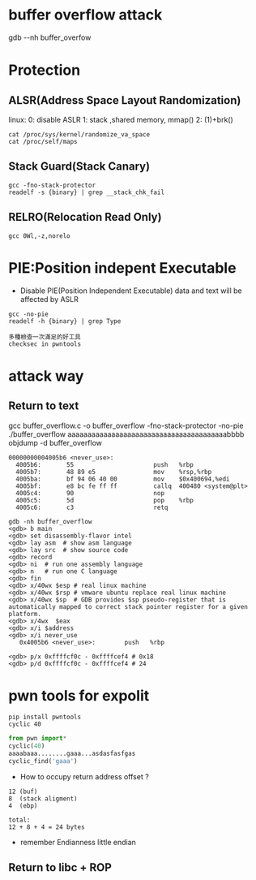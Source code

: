 # buffer overflow attack


gdb --nh buffer_overfow

# Protection
## ALSR(Address Space Layout Randomization)
linux:
0: disable ASLR
1: stack ,shared memory, mmap()
2: (1)+brk()

```shel
cat /proc/sys/kernel/randomize_va_space
cat /proc/self/maps
```


## Stack Guard(Stack Canary)
```shell
gcc -fno-stack-protector
readelf -s {binary} | grep __stack_chk_fail
```

## RELRO(Relocation Read Only)
```shell
gcc 0Wl,-z,norelo
```

# PIE:Position indepent Executable
* Disable PIE(Position Independent Executable)
data and text will be affected by ASLR
```shell
gcc -no-pie
readelf -h {binary} | grep Type
```

```info
多種檢查一次滿足的好工具
checksec in pwntools
```


# attack way
## Return to text
gcc  buffer_overflow.c -o buffer_overflow -fno-stack-protector -no-pie
./buffer_overflow  aaaaaaaaaaaaaaaaaaaaaaaaaaaaaaaaaaaaaaaabbbb
objdump -d buffer_overflow
```assembly
00000000004005b6 <never_use>:
  4005b6:       55                      push   %rbp
  4005b7:       48 89 e5                mov    %rsp,%rbp
  4005ba:       bf 94 06 40 00          mov    $0x400694,%edi
  4005bf:       e8 bc fe ff ff          callq  400480 <system@plt>
  4005c4:       90                      nop
  4005c5:       5d                      pop    %rbp
  4005c6:       c3                      retq
```


```gdb
gdb -nh buffer_overflow
<gdb> b main
<gdb> set disassembly-flavor intel
<gdb> lay asm  # show asm language
<gdb> lay src  # show source code
<gdb> record
<gdb> ni  # run one assembly language
<gdb> n   # run one C language
<gdb> fin
<gdb> x/40wx $esp # real linux machine
<gdb> x/40wx $rsp # vmware ubuntu replace real linux machine
<gdb> x/40wx $sp  # GDB provides $sp pseudo-register that is automatically mapped to correct stack pointer register for a given platform.
<gdb> x/4wx  $eax
<gdb> x/i $address
<gdb> x/i never_use
   0x4005b6 <never_use>:        push   %rbp

<gdb> p/x 0xffffcf0c - 0xffffcef4 # 0x18
<gdb> p/d 0xffffcf0c - 0xffffcef4 # 24
```

# pwn tools for expolit
```shell
pip install pwntools
cyclic 40
```

```python
from pwn import*
cyclic(40)
aaaabaaa........gaaa...asdasfasfgas
cyclic_find('gaaa')

```

* How to occupy return address offset ?
```info
12 (buf)
8  (stack aligment)
4  (ebp)

total:
12 + 8 + 4 = 24 bytes

```

* remember
Endianness
little endian


## Return to libc + ROP


